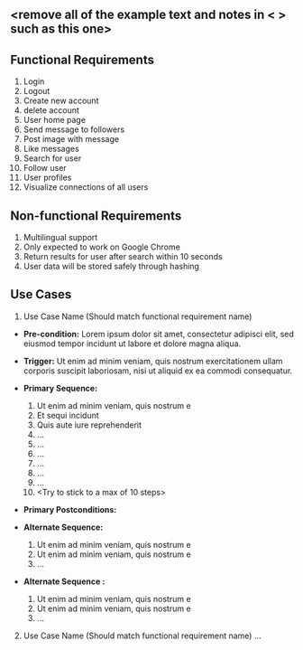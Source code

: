 ## <remove all of the example text and notes in < > such as this one>

## Functional Requirements

1. Login
2. Logout
3. Create new account
4. delete account
5. User home page <aaron>
6. Send message to followers <michael>
7. Post image with message <brandon>
8. Like messages <aaron>
9. Search for user <brandon>
10. Follow user <michael>
11. User profiles
12. Visualize connections of all users

## Non-functional Requirements

1. Multilingual support <vinny>
2. Only expected to work on Google Chrome <michael>
3. Return results for user after search within 10 seconds <aaron>
4. User data will be stored safely through hashing <brandon>

## Use Cases

1. Use Case Name (Should match functional requirement name)
- **Pre-condition:** <can be a list or short description> Lorem ipsum dolor sit amet, consectetur adipisci elit, sed eiusmod tempor incidunt ut labore et dolore magna aliqua.

- **Trigger:** <can be a list or short description> Ut enim ad minim veniam, quis nostrum exercitationem ullam corporis suscipit laboriosam, nisi ut aliquid ex ea commodi consequatur. 

- **Primary Sequence:**
  
  1. Ut enim ad minim veniam, quis nostrum e
  2. Et sequi incidunt 
  3. Quis aute iure reprehenderit
  4. ... 
  5. ...
  6. ...
  7. ...
  8. ...
  9. ...
  10. <Try to stick to a max of 10 steps>

- **Primary Postconditions:** <can be a list or short description> 

- **Alternate Sequence:** <you can have more than one alternate sequence to describe multiple issues that may arise>
  
  1. Ut enim ad minim veniam, quis nostrum e
  2. Ut enim ad minim veniam, quis nostrum e
  3. ...

- **Alternate Sequence <optional>:** <you can have more than one alternate sequence to describe multiple issues that may arise>
  
  1. Ut enim ad minim veniam, quis nostrum e
  2. Ut enim ad minim veniam, quis nostrum e
  3. ...
2. Use Case Name (Should match functional requirement name)
   ...
